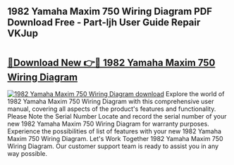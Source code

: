 ## 1982 Yamaha Maxim 750 Wiring Diagram PDF Download Free - Part-ljh User Guide Repair VKJup

# <h2><a href="http://dfl9h2y.blite.top/?on=1982+Yamaha+Maxim+750+Wiring+Diagram">🔗Download New 👉🔴 1982 Yamaha Maxim 750 Wiring Diagram</a></h2>

[![1982 Yamaha Maxim 750 Wiring Diagram download](https://i.imgur.com/lujVjoI.png)](http://dfl9h2y.blite.top/?on=1982+Yamaha+Maxim+750+Wiring+Diagram)
Explore the world of 1982 Yamaha Maxim 750 Wiring Diagram with this comprehensive user manual, covering all aspects of the product's features and functionality. Please Note the Serial Number Locate and record the serial number of your new 1982 Yamaha Maxim 750 Wiring Diagram for warranty purposes. Experience the possibilities of list of features with your new 1982 Yamaha Maxim 750 Wiring Diagram. Let's Work Together 1982 Yamaha Maxim 750 Wiring Diagram. Our customer support team is ready to assist you in any way possible.
